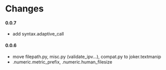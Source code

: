 
Changes
=======

#### 0.0.7
* add syntax.adaptive_call

#### 0.0.6
* move filepath.py, misc.py (validate_ipv...), compat.py to joker.textmanip
* .numeric.metric_prefix, .numeric.human_filesize